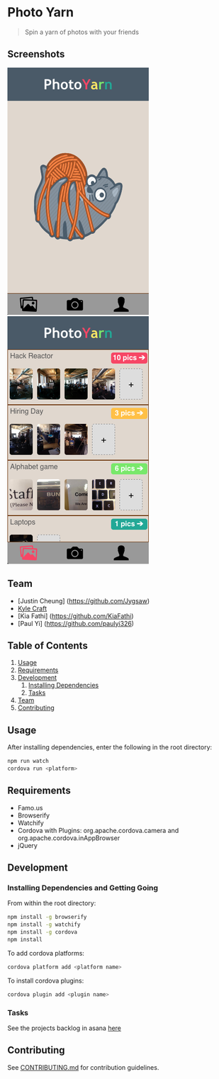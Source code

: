 # Photo Yarn

> Spin a yarn of photos with your friends

## Screenshots

![Splash page](/screenshots/PhotoYarn-splash_page.png?raw=true "Splash page")
![Photo feed](/screenshots/PhotoYarn-feed_view.png?raw=true "Photo feed")

## Team

  - [Justin Cheung] (https://github.com/Jygsaw)
  - [Kyle Craft](https://github.com/craftjk)
  - [Kia Fathi] (https://github.com/KiaFathi)
  - [Paul Yi] (https://github.com/paulyi326)

## Table of Contents

1. [Usage](#Usage)
1. [Requirements](#requirements)
1. [Development](#development)
    1. [Installing Dependencies](#installing-dependencies)
    1. [Tasks](#tasks)
1. [Team](#team)
1. [Contributing](#contributing)

## Usage

After installing dependencies, enter the following in the root directory:

```sh
npm run watch
cordova run <platform>
```


## Requirements

- Famo.us
- Browserify
- Watchify
- Cordova with Plugins: org.apache.cordova.camera and org.apache.cordova.inAppBrowser
- jQuery


## Development

### Installing Dependencies and Getting Going

From within the root directory:

```sh
npm install -g browserify
npm install -g watchify
npm install -g cordova
npm install
```

To add cordova platforms:

```sh
cordova platform add <platform name>
```

To install cordova plugins:

```sh
cordova plugin add <plugin name>
```

### Tasks

See the projects backlog in asana [here](https://app.asana.com/0/15230281288361/15230281288361)

## Contributing

See [CONTRIBUTING.md](CONTRIBUTING.md) for contribution guidelines.